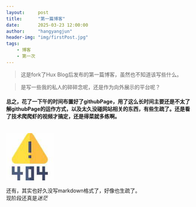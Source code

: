```yaml
---
layout:     post
title:      "第一篇博客"
date:       2025-03-23 12:00:00
author:     "hangyangjun"
header-img: "img/firstPost.jpg"
tags:
    - 博客
    - 第一次
---
```


>这是fork了Hux Blog后发布的第一篇博客，虽然也不知道该写些什么。  

>是写一些我的私人的碎碎念呢，还是作为向外展示的平台呢？  

#### 总之，花了一下午的时间布置好了githubPage，用了这么长时间主要还是不太了解githubPage的运作方式，以及太久没碰网站相关的东西，有些生疏了。还是看了技术爬爬虾的视频才搞定，还是得菜就多练啊。  <br><br>  
![123](../img/404-bg.jpg)  

还有，其实也好久没写markdown格式了，好像也生疏了。<br>
现阶段还真是*迷茫*
